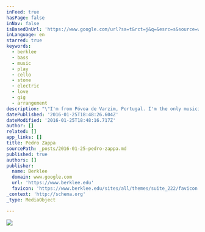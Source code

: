 ```yaml
---
inFeed: true
hasPage: false
inNav: false
isBasedOnUrl: 'https://www.google.com/url?sa=t&rct=j&q=&esrc=s&source=web&cd=1&cad=rja&uact=8&ved=0ahUKEwi998KCt8XKAhVFOz4KHT-fAkkQFggjMAA&url=https%3A%2F%2Fwww.berklee.edu%2Fbass%2Fpedro-zappa&usg=AFQjCNEMstc_F_zHzOqLForRqMSQPpzQzw&sig2=o0q_Vou_pQzw4CTHNtdwOQ'
inLanguage: en
starred: true
keywords:
  - berklee
  - bass
  - music
  - play
  - cello
  - stone
  - electric
  - love
  - gig
  - arrangement
description: "\"I'm from Póvoa de Varzim, Portugal. I'm the only musician in my family, but music was always playing in the house when I was a child. My biggest influences as bass players right now would be Paul McCartney, Pino Palladino, Nathan East, and Michael League."
datePublished: '2016-01-25T18:48:26.604Z'
dateModified: '2016-01-25T18:48:16.717Z'
author: []
related: []
app_links: []
title: Pedro Zappa
sourcePath: _posts/2016-01-25-pedro-zappa.md
published: true
authors: []
publisher:
  name: Berklee
  domain: www.google.com
  url: 'https://www.berklee.edu'
  favicon: 'https://www.berklee.edu/sites/all/themes/suite_222/favicon.ico'
_context: 'http://schema.org'
_type: MediaObject

---
```

![](https://the-grid-user-content.s3-us-west-2.amazonaws.com/9514cc64-deeb-400c-97b5-39d2b0181936.jpg)